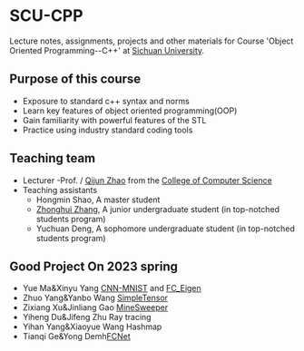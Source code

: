 # SCU-CPP
Lecture notes, assignments, projects and other materials for Course 'Object Oriented Programming--C++'  at [Sichuan University](https://www.scu.edu.cn/). 

## Purpose of this course
- Exposure to standard c++ syntax and norms
- Learn key features of object oriented programming(OOP)
- Gain familiarity with powerful features of the STL
- Practice using industry standard coding tools

## Teaching team
- Lecturer
    -Prof. / [Qijun Zhao](http://www.scubrl.org/qjzhao) from the [College of Computer Science](https://cs.scu.edu.cn/)
- Teaching assistants
    - Hongmin Shao, A master student
    - [Zhonghui Zhang](https://zzhbrr.github.io/), A junior undergraduate student (in top-notched students program)
    - Yuchuan Deng, A sophomore undergraduate student (in top-notched students program)

## Good Project On 2023 spring
- Yue Ma&Xinyu Yang [CNN-MNIST](https://github.com/xoslh/CNN-MNIST-CPP-) and [FC_Eigen](https://github.com/myyquq/FC_Eigen)
- Zhuo Yang&Yanbo Wang [SimpleTensor](https://github.com/TbYangZ/Tensor)
- Zixiang Xu&Jinliang Gao [MineSweeper](https://github.com/Xtdzs/MineSweeper)
- Yiheng Du&Jifeng Zhu Ray tracing
- Yihan Yang&Xiaoyue Wang Hashmap
- Tianqi Ge&Yong Demh[FCNet](https://github.com/Ge777777/FCNet)
